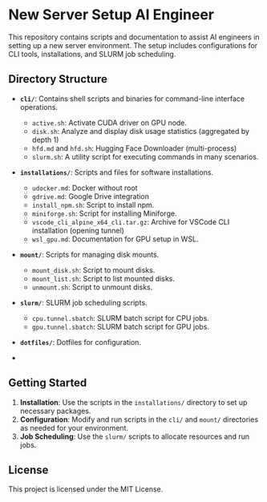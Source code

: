 # New Server Setup AI Engineer

This repository contains scripts and documentation to assist AI engineers in setting up a new server environment. The setup includes configurations for CLI tools, installations, and SLURM job scheduling.

## Directory Structure

- **`cli/`**: Contains shell scripts and binaries for command-line interface operations.
  - `active.sh`: Activate CUDA driver on GPU node.
  - `disk.sh`: Analyze and display disk usage statistics (aggregated by depth 1)
  - `hfd.md` and `hfd.sh`: Hugging Face Downloader (multi-process)
  - `slurm.sh`: A utility script for executing commands in many scenarios.

- **`installations/`**: Scripts and files for software installations.
  - `udocker.md`: Docker without root
  - `gdrive.md`: Google Drive integration
  - `install_npm.sh`: Script to install npm.
  - `miniforge.sh`: Script for installing Miniforge.
  - `vscode_cli_alpine_x64_cli.tar.gz`: Archive for VSCode CLI installation (opening tunnel)
  - `wsl_gpu.md`: Documentation for GPU setup in WSL.

- **`mount/`**: Scripts for managing disk mounts.
  - `mount_disk.sh`: Script to mount disks.
  - `mount_list.sh`: Script to list mounted disks.
  - `unmount.sh`: Script to unmount disks.

- **`slurm/`**: SLURM job scheduling scripts.
  - `cpu.tunnel.sbatch`: SLURM batch script for CPU jobs.
  - `gpu.tunnel.sbatch`: SLURM batch script for GPU jobs.

- **`dotfiles/`**: Dotfiles for configuration.
- 
## Getting Started

1. **Installation**: Use the scripts in the `installations/` directory to set up necessary packages.
2. **Configuration**: Modify and run scripts in the `cli/` and `mount/` directories as needed for your environment.
3. **Job Scheduling**: Use the `slurm/` scripts to allocate resources and run jobs.

## License

This project is licensed under the MIT License.
